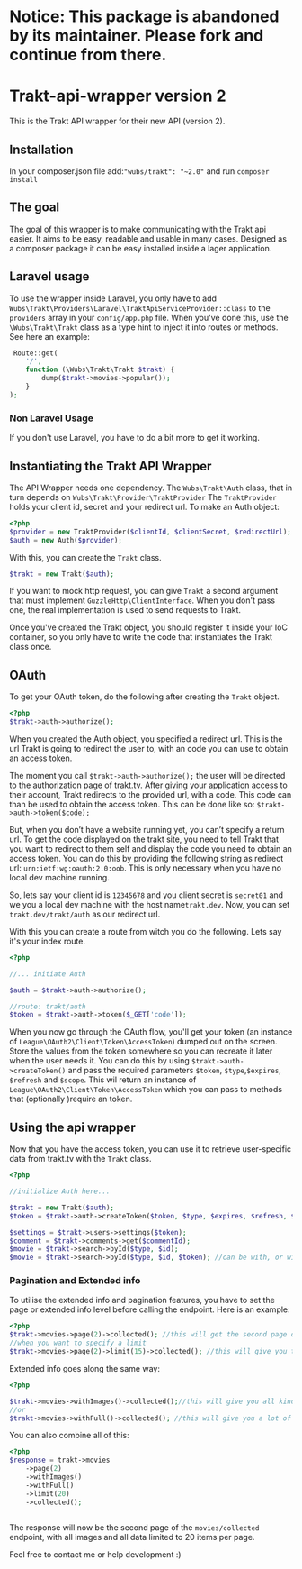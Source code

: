Notice: This package is abandoned by its maintainer. Please fork and continue from there.
=========

Trakt-api-wrapper version 2
=================

This is the Trakt API wrapper for their new API (version 2).

## Installation

In your composer.json file add:`"wubs/trakt": "~2.0"` and run `composer install`

## The goal

The goal of this wrapper is to make communicating with the Trakt api easier. It aims to be easy, readable and usable in many cases. Designed as a composer package it can be easy installed inside a lager application.

## Laravel usage

To use the wrapper inside Laravel, you only have to add 
`Wubs\Trakt\Providers\Laravel\TraktApiServiceProvider::class` to the `providers` array in your `config/app.php` file.
 When you've done this, use the `\Wubs\Trakt\Trakt` class as a type hint to inject it into routes or methods. See 
 here an example:
 
 ```php
  Route::get(
     '/',
     function (\Wubs\Trakt\Trakt $trakt) {
         dump($trakt->movies->popular());
     }
 );
```

### Non Laravel Usage

If you don't use Laravel, you have to do a bit more to get it working.

## Instantiating the Trakt API Wrapper

The API Wrapper needs one dependency. The `Wubs\Trakt\Auth` class, that in turn depends on 
`Wubs\Trakt\Provider\TraktProvider` The `TraktProvider` holds your client id, secret and your redirect url. To make an 
Auth object:
 
 ```PHP
 <?php
 $provider = new TraktProvider($clientId, $clientSecret, $redirectUrl);
 $auth = new Auth($provider);
 ```

With this, you can create the `Trakt` class.

```PHP
$trakt = new Trakt($auth);
```

If you want to mock http request, you can give `Trakt` a second argument that must implement 
`GuzzleHttp\ClientInterface`. When you don't pass one, the real implementation is used to send requests to Trakt.

Once you've created the Trakt object, you should register it inside your IoC container, so you only have to write the
 code that instantiates the Trakt class once.

## OAuth

To get your OAuth token, do the following after creating the `Trakt` object.

```PHP
<?php
$trakt->auth->authorize();
```
 
When you created the Auth object, you specified a redirect url. This is the url Trakt is going to redirect the user 
to, with an code you can use to obtain an access token. 

The moment you call `$trakt->auth->authorize();` the user will be directed to the authorization page of trakt.tv. After 
giving your application access to their account, Trakt redirects to the provided url, with a code. This code can than
 be used to obtain the access token. This can be done like so: `$trakt->auth->token($code);`
 
But, when you don’t have a website running yet, you can’t specify a return url. To get the code displayed on the trakt
site, you need to tell Trakt that you want to redirect to them self and display the code you need to obtain an access 
token. You can do this by providing the following  string as redirect url: `urn:ietf:wg:oauth:2.0:oob`. This is only 
necessary when you have no local dev machine running.

So, lets say your client id is `12345678` and you client secret is `secret01` and we you a local dev machine with 
the host name`trakt.dev`. Now, you can set `trakt.dev/trakt/auth` as our redirect url. 

With this you can create a route from witch you do the following. Lets say it's your index route.

 ```PHP
<?php

//... initiate Auth

$auth = $trakt->auth->authorize();

//route: trakt/auth
$token = $trakt->auth->token($_GET['code']);
```

When you now go through the OAuth flow, you'll get your token (an instance of 
`League\OAuth2\Client\Token\AccessToken`) dumped out on the screen. Store the 
values from the token somewhere so you can recreate it later when the user needs it. You can do this by 
using `$trakt->auth->createToken()` and pass the required parameters `$token`, `$type`,`$expires`, 
`$refresh` and `$scope`. This wil return an instance of `League\OAuth2\Client\Token\AccessToken` which you can pass 
to methods that (optionally )require an token.

## Using the api wrapper

Now that you have the access token, you can use it to retrieve user-specific data from trakt.tv with the `Trakt` class.
  
```PHP
<?php

//initialize Auth here...

$trakt = new Trakt($auth);
$token = $trakt->auth->createToken($token, $type, $expires, $refresh, $scope);

$settings = $trakt->users->settings($token);
$comment = $trakt->comments->get($commentId);
$movie = $trakt->search->byId($type, $id);
$movie = $trakt->search->byId($type, $id, $token); //can be with, or without token.
```

### Pagination and Extended info

To utilise the extended info and pagination features, you have to set the page or extended info level before calling 
the endpoint. Here is an example:

```php
<?php
$trakt->movies->page(2)->collected(); //this will get the second page of the /movies/collected endpoint
//when you want to specify a limit
$trakt->movies->page(2)->limit(15)->collected(); //this will give you the second page, with 15 items
```

Extended info goes along the same way:
```php
<?php

$trakt->movies->withImages()->collected();//this will give you all kinds of extra images
//or
$trakt->movies->withFull()->collected(); //this will give you a lot of extra data
```

You can also combine all of this:

```php
<?php
$response = trakt->movies
    ->page(2)
    ->withImages()
    ->withFull()
    ->limit(20)
    ->collected();
    
```

The response will now be the second page of the `movies/collected` endpoint, with all images and all data limited to 
20 items per page.


Feel free to contact me or help development :)

[oauth2-client]: https://github.com/thephpleague/oauth2-client
